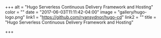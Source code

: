 +++
alt = "Hugo Serverless Continuous Delivery Framework and Hosting"
color = ""
date = "2017-06-03T11:11:42-04:00"
image = "gallery/hugo-logo.png"
link1 = "https://github.com/ryansydnor/hugo-cd"
link2 = ""
title = "Hugo Serverless Continuous Delivery Framework and Hosting"

+++

